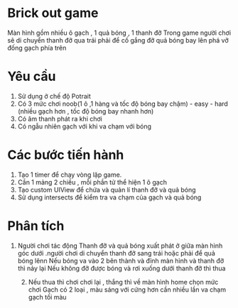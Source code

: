 #  Brick out game
   Màn hình  gồm nhiều ô gạch , 1 quả bóng , 1 thanh đỡ 
   Trong game người chơi sẽ di chuyển thanh đỡ qua trái phải để cố gắng đỡ quả bóng bay lên phá vỡ đống gạch phía trên 


# Yêu cầu 
1. Sử dụng ở chế độ  Potrait
2. Có 3 mức chơi noob(1 ô ,1 hàng và tốc độ bóng bay chậm) - easy - hard (nhiều gạch hơn , tốc độ bóng bay nhanh hơn)
3. Có âm thanh phát ra khi chơi
4. Có ngẫu nhiên gạch với khi va chạm với bóng

# Các bước tiến hành 
1. Tạo 1 timer để chạy vòng lặp game.   
2. Cần 1 mảng 2 chiều , mỗi phần tử thể hiện 1 ô gạch
3. Tạo  custom UIView để chứa và quản lí thanh đỡ và quả bóng
4. Sử dụng intersects để kiểm tra va chạm của gạch và quả bóng

# Phân tích
1.  Người chơi tác động 
    Thanh đỡ và quả bóng xuất phát ở giữa màn hình góc dưới .người chơi di chuyển thanh đỡ sang trái hoặc phải để quả bóng lênn
    Nếu bóng va vào 2 bên thành và đỉnh màn hình và thanh đỡ thì nảy lại 
    Nếu không đỡ được bóng và rơi xuống dưới  thanh đỡ thì thua
    
    2. Nếu thua thì chơi chơi lại , thắng thì về màn hình home chọn mức chơi
    Gạch có 2 loại , màu sáng với cứng hơn cần nhiều  lần va chạm  gạch tối màu
    
    
    


